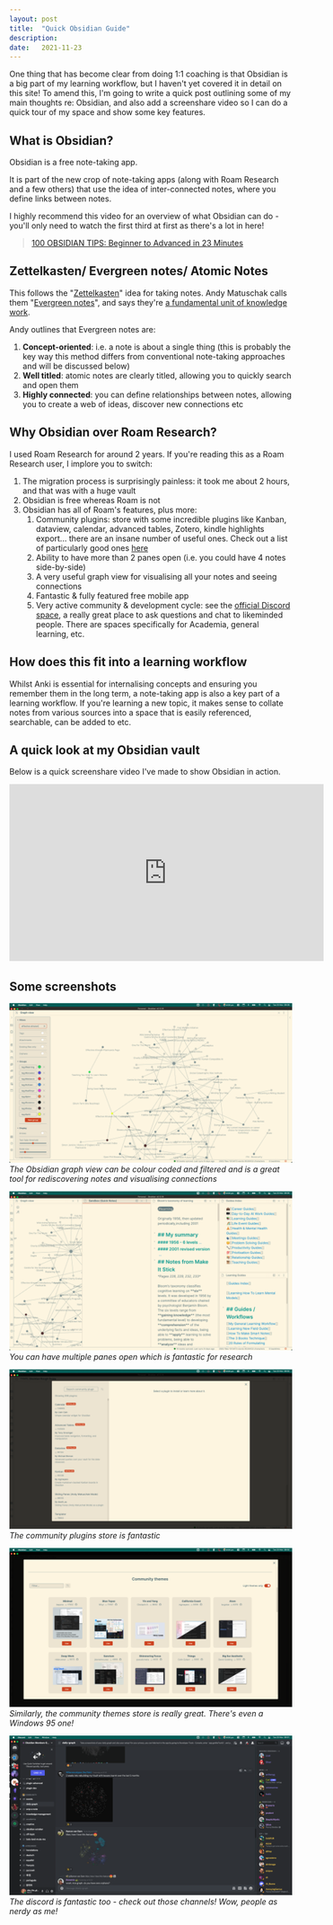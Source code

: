 ```yaml
---
layout: post
title:  "Quick Obsidian Guide"
description: 
date:   2021-11-23
---
```


One thing that has become clear from doing 1:1 coaching is that Obsidian is a big part of my learning workflow, but I haven't yet covered it in detail on this site! To amend this, I'm going to write a quick post outlining some of my main thoughts re: Obsidian, and also add a screenshare video so I can do a quick tour of my space and show some key features. 

## What is Obsidian?

Obsidian is a free note-taking app.

It is part of the new crop of note-taking apps (along with Roam Research and a few others) that use the idea of inter-connected notes, where you define links between notes. 

I highly recommend this video for an overview of what Obsidian can do - you'll only need to watch the first third at first as there's a lot in here! 

> [100 OBSIDIAN TIPS: Beginner to Advanced in 23 Minutes](https://www.youtube.com/watch?v=wKNWMBeGCuU)

## Zettelkasten/ Evergreen notes/ Atomic Notes

This follows the "[Zettelkasten](https://zenkit.com/en/blog/a-beginners-guide-to-the-zettelkasten-method/)" idea for taking notes. Andy Matuschak calls them "[Evergreen notes](https://notes.andymatuschak.org/Evergreen_notes)", and says they're [a fundamental unit of knowledge work](https://notes.andymatuschak.org/z3SjnvsB5aR2ddsycyXofbYR7fCxo7RmKW2be). 

Andy outlines that Evergreen notes are:
1. **Concept-oriented**: i.e. a note is about a single thing (this is probably the key way this method differs from conventional note-taking approaches and will be discussed below)
2. **Well titled**: atomic notes are clearly titled, allowing you to quickly search and open them
3. **Highly connected**: you can define relationships between notes, allowing you to create a web of ideas, discover new connections etc

## Why Obsidian over Roam Research?

I used Roam Research for around 2 years. If you're reading this as a Roam Research user, I implore you to switch:

1. The migration process is surprisingly painless: it took me about 2 hours, and that was with a huge vault
2. Obsidian is free whereas Roam is not
3. Obsidian has all of Roam's features, plus more:
	1. Community plugins: store with some incredible plugins like Kanban, dataview, calendar, advanced tables, Zotero, kindle highlights export... there are an insane number of useful ones. Check out a list of particularly good ones [here](https://www.obsidianroundup.org/plugins/)
	2. Ability to have more than 2 panes open (i.e. you could have 4 notes side-by-side)
	3. A very useful graph view for visualising all your notes and seeing connections
	4. Fantastic & fully featured free mobile app
	5. Very active community & development cycle: see the [official Discord space](https://obsidian.md/community), a really great place to ask questions and chat to likeminded people. There are spaces specifically for Academia, general learning, etc.

## How does this fit into a learning workflow

Whilst Anki is essential for internalising concepts and ensuring you remember them in the long term, a note-taking app is also a key part of a learning workflow. If you're learning a new topic, it makes sense to collate notes from various sources into a space that is easily referenced, searchable, can be added to etc. 

## A quick look at my Obsidian vault
Below is a quick screenshare video I've made to show Obsidian in action.

<iframe width="560" height="315" src="https://www.youtube.com/embed/UXWbjAmS58k" title="YouTube video player" frameborder="0" allow="accelerometer; autoplay; clipboard-write; encrypted-media; gyroscope; picture-in-picture" allowfullscreen></iframe>

## Some screenshots

![alt text](/images/obsidian__ea_graph.png)
*The Obsidian graph view can be colour coded and filtered and is a great tool for rediscovering notes and visualising connections*

![alt text](/images/obsidian__multiple_panes.png)
*You can have multiple panes open which is fantastic for research*

![alt text](/images/obsidian__plugins.png)
*The community plugins store is fantastic*

![alt text](/images/obsidian__themes.png)
*Similarly, the community themes store is really great. There's even a Windows 95 one!*

![alt text](/images/obsidian__discord.png)
*The discord is fantastic too - check out those channels! Wow, people as nerdy as me!*